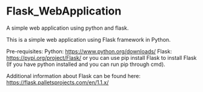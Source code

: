 # Flask_WebApplication
A simple web application using python and flask.

This is a simple web application using Flask framework in Python.

Pre-requisites:
Python: https://www.python.org/downloads/
Flask: https://pypi.org/project/Flask/ or you can use pip install Flask to install Flask (If you have python installed and you can run pip through cmd).

Additional information about Flask can be found here:  https://flask.palletsprojects.com/en/1.1.x/